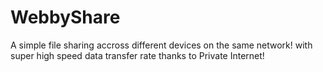 # WebbyShare
 A simple file sharing accross different devices on the same network! with super high speed data transfer rate thanks to Private Internet!
